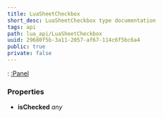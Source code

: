 ```yaml
---
title: LuaSheetCheckbox
short_desc: LuaSheetCheckbox type documentation
tags: api
path: lua_api/LuaSheetCheckbox
uuid: 29680f5b-3a11-2057-af67-114c6f5bc6a4
public: true
private: false
---
```


 : [:Panel](/lua_api/LuaSheetCheckbox)

### Properties

* **isChecked** *any* 
